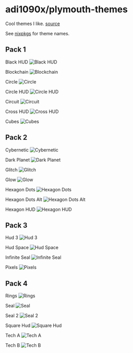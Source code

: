# adi1090x/plymouth-themes

Cool themes I like. [source](github.com/adi1090x/plymouth-themes)

See [nixpkgs](https://github.com/NixOS/nixpkgs/blob/nixos-23.11/pkgs/data/themes/adi1090x-plymouth-themes/shas.nix) for theme names.

## Pack 1

Black HUD
![Black HUD](https://raw.githubusercontent.com/adi1090x/files/master/plymouth-themes/previews/6.gif)

Blockchain
![Blockchain](https://raw.githubusercontent.com/adi1090x/files/master/plymouth-themes/previews/7.gif)

Circle
![Circle](https://raw.githubusercontent.com/adi1090x/files/master/plymouth-themes/previews/8.gif)

Circle HUD
![Circle HUD](https://raw.githubusercontent.com/adi1090x/files/master/plymouth-themes/previews/11.gif)

Circuit
![Circuit](https://raw.githubusercontent.com/adi1090x/files/master/plymouth-themes/previews/12.gif)

Cross HUD
![Cross HUD](https://raw.githubusercontent.com/adi1090x/files/master/plymouth-themes/previews/17.gif)

Cubes
![Cubes](https://raw.githubusercontent.com/adi1090x/files/master/plymouth-themes/previews/18.gif)

## Pack 2

Cybernetic
![Cybernetic](https://raw.githubusercontent.com/adi1090x/files/master/plymouth-themes/previews/22.gif)

Dark Planet
![Dark Planet](https://raw.githubusercontent.com/adi1090x/files/master/plymouth-themes/previews/23.gif)

Glitch
![Glitch](https://raw.githubusercontent.com/adi1090x/files/master/plymouth-themes/previews/30.gif)

Glow
![Glow](https://raw.githubusercontent.com/adi1090x/files/master/plymouth-themes/previews/31.gif)

Hexagon Dots
![Hexagon Dots](https://raw.githubusercontent.com/adi1090x/files/master/plymouth-themes/previews/37.gif)

Hexagon Dots Alt
![Hexagon Dots Alt](https://raw.githubusercontent.com/adi1090x/files/master/plymouth-themes/previews/38.gif)

Hexagon HUD
![Hexagon HUD](https://raw.githubusercontent.com/adi1090x/files/master/plymouth-themes/previews/39.gif)

## Pack 3

Hud 3
![Hud 3](https://raw.githubusercontent.com/adi1090x/files/master/plymouth-themes/previews/44.gif)

Hud Space
![Hud Space](https://raw.githubusercontent.com/adi1090x/files/master/plymouth-themes/previews/45.gif)

Infinite Seal
![Infinite Seal](https://raw.githubusercontent.com/adi1090x/files/master/plymouth-themes/previews/47.gif)

Pixels
![Pixels](https://raw.githubusercontent.com/adi1090x/files/master/plymouth-themes/previews/59.gif)

## Pack 4

Rings
![Rings](https://raw.githubusercontent.com/adi1090x/files/master/plymouth-themes/previews/62.gif)

Seal
![Seal](https://raw.githubusercontent.com/adi1090x/files/master/plymouth-themes/previews/66.gif)

Seal 2
![Seal 2](https://raw.githubusercontent.com/adi1090x/files/master/plymouth-themes/previews/67.gif)

Square Hud
![Square Hud](https://raw.githubusercontent.com/adi1090x/files/master/plymouth-themes/previews/75.gif)

Tech A
![Tech A](https://raw.githubusercontent.com/adi1090x/files/master/plymouth-themes/previews/78.gif)

Tech B
![Tech B](https://raw.githubusercontent.com/adi1090x/files/master/plymouth-themes/previews/79.gif)
